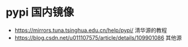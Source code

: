 # pypi 国内镜像
- https://mirrors.tuna.tsinghua.edu.cn/help/pypi/ 清华源的教程
- https://blog.csdn.net/u011107575/article/details/109901086 其他源
